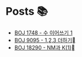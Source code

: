 # Posts 📚
- [BOJ 1748 - 수 이어쓰기 1](https://alinew.tistory.com/100)
- [BOJ 9095 - 1,2,3 더하기](https://alinew.tistory.com/101)
- [BOJ 18290 - NM과 K(1)](https://alinew.tistory.com/102)